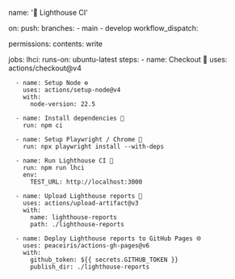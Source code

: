 name: '🐢 Lighthouse CI'

on:
  push:
    branches:
      - main
      - develop
  workflow_dispatch:

permissions:
  contents: write

jobs:
  lhci:
    runs-on: ubuntu-latest
    steps:
      - name: Checkout 🛬
        uses: actions/checkout@v4

      - name: Setup Node ⚙️
        uses: actions/setup-node@v4
        with:
          node-version: 22.5

      - name: Install dependencies 📩
        run: npm ci

      - name: Setup Playwright / Chrome 🧪
        run: npx playwright install --with-deps

      - name: Run Lighthouse CI 🔦
        run: npm run lhci
        env:
          TEST_URL: http://localhost:3000

      - name: Upload Lighthouse reports 📄
        uses: actions/upload-artifact@v3
        with:
          name: lighthouse-reports
          path: ./lighthouse-reports

      - name: Deploy Lighthouse reports to GitHub Pages 🌐
        uses: peaceiris/actions-gh-pages@v6
        with:
          github_token: ${{ secrets.GITHUB_TOKEN }}
          publish_dir: ./lighthouse-reports
